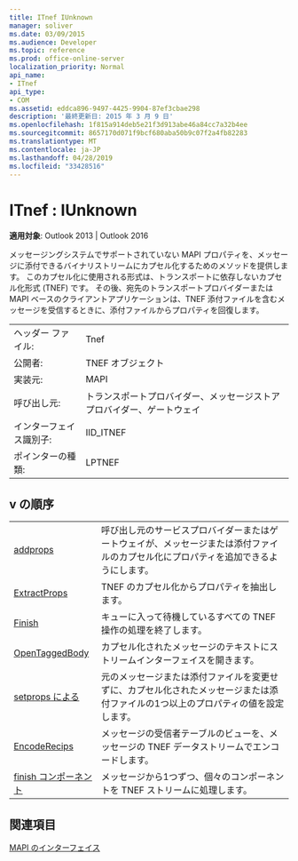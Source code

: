 ```yaml
---
title: ITnef IUnknown
manager: soliver
ms.date: 03/09/2015
ms.audience: Developer
ms.topic: reference
ms.prod: office-online-server
localization_priority: Normal
api_name:
- ITnef
api_type:
- COM
ms.assetid: eddca896-9497-4425-9904-87ef3cbae298
description: '最終更新日: 2015 年 3 月 9 日'
ms.openlocfilehash: 1f815a914deb5e21f3d913abe46a84cc7a32b4ee
ms.sourcegitcommit: 8657170d071f9bcf680aba50b9c07f2a4fb82283
ms.translationtype: MT
ms.contentlocale: ja-JP
ms.lasthandoff: 04/28/2019
ms.locfileid: "33428516"
---
```

# <a name="itnef--iunknown"></a>ITnef : IUnknown

  
  
**適用対象**: Outlook 2013 | Outlook 2016 
  
メッセージングシステムでサポートされていない MAPI プロパティを、メッセージに添付できるバイナリストリームにカプセル化するためのメソッドを提供します。 このカプセル化に使用される形式は、トランスポートに依存しないカプセル化形式 (TNEF) です。 その後、宛先のトランスポートプロバイダーまたは MAPI ベースのクライアントアプリケーションは、TNEF 添付ファイルを含むメッセージを受信するときに、添付ファイルからプロパティを回復します。
  
|||
|:-----|:-----|
|ヘッダー ファイル:  <br/> |Tnef  <br/> |
|公開者:  <br/> |TNEF オブジェクト  <br/> |
|実装元:  <br/> |MAPI  <br/> |
|呼び出し元:  <br/> |トランスポートプロバイダー、メッセージストアプロバイダー、ゲートウェイ  <br/> |
|インターフェイス識別子:  <br/> |IID_ITNEF  <br/> |
|ポインターの種類:  <br/> |LPTNEF  <br/> |
   
## <a name="vtable-order"></a>v の順序

|||
|:-----|:-----|
|[addprops](itnef-addprops.md) <br/> |呼び出し元のサービスプロバイダーまたはゲートウェイが、メッセージまたは添付ファイルのカプセル化にプロパティを追加できるようにします。  <br/> |
|[ExtractProps](itnef-extractprops.md) <br/> |TNEF のカプセル化からプロパティを抽出します。  <br/> |
|[Finish](itnef-finish.md) <br/> |キューに入って待機しているすべての TNEF 操作の処理を終了します。  <br/> |
|[OpenTaggedBody](itnef-opentaggedbody.md) <br/> |カプセル化されたメッセージのテキストにストリームインターフェイスを開きます。  <br/> |
|[setprops による](itnef-setprops.md) <br/> |元のメッセージまたは添付ファイルを変更せずに、カプセル化されたメッセージまたは添付ファイルの1つ以上のプロパティの値を設定します。  <br/> |
|[EncodeRecips](itnef-encoderecips.md) <br/> |メッセージの受信者テーブルのビューを、メッセージの TNEF データストリームでエンコードします。  <br/> |
|[finish コンポーネント](itnef-finishcomponent.md) <br/> |メッセージから1つずつ、個々のコンポーネントを TNEF ストリームに処理します。  <br/> |
   
## <a name="see-also"></a>関連項目



[MAPI のインターフェイス](mapi-interfaces.md)

